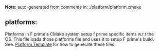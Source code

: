 **Note:** auto-generated from comments in: ./platform/platform.cmake

## platforms:

Platforms in F prime's CMake system setup f prime specific items w.r.t the OS. This file loads those platforms
file and uses it to setup F prime's build. See: [Platform Template](./platform/platform-template.md) for how to
generate these files.



